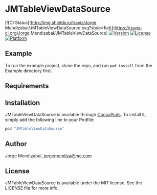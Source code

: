 # JMTableViewDataSource

[![CI Status](http://img.shields.io/travis/Jorge Mendizabal/JMTableViewDataSource.svg?style=flat)](https://travis-ci.org/Jorge Mendizabal/JMTableViewDataSource)
[![Version](https://img.shields.io/cocoapods/v/JMTableViewDataSource.svg?style=flat)](http://cocoapods.org/pods/JMTableViewDataSource)
[![License](https://img.shields.io/cocoapods/l/JMTableViewDataSource.svg?style=flat)](http://cocoapods.org/pods/JMTableViewDataSource)
[![Platform](https://img.shields.io/cocoapods/p/JMTableViewDataSource.svg?style=flat)](http://cocoapods.org/pods/JMTableViewDataSource)

## Example

To run the example project, clone the repo, and run `pod install` from the Example directory first.

## Requirements

## Installation

JMTableViewDataSource is available through [CocoaPods](http://cocoapods.org). To install
it, simply add the following line to your Podfile:

```ruby
pod "JMTableViewDataSource"
```

## Author

Jorge Mendizabal, jorgemendiza@me.com

## License

JMTableViewDataSource is available under the MIT license. See the LICENSE file for more info.

